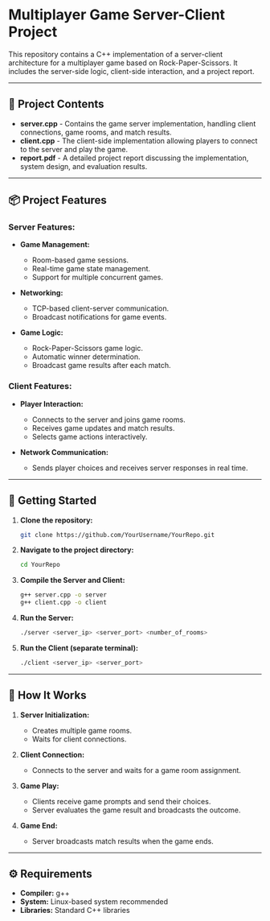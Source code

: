 
# Multiplayer Game Server-Client Project

This repository contains a C++ implementation of a server-client architecture for a multiplayer game based on Rock-Paper-Scissors. It includes the server-side logic, client-side interaction, and a project report.

---

## 📁 Project Contents

- **server.cpp** - Contains the game server implementation, handling client connections, game rooms, and match results.
- **client.cpp** - The client-side implementation allowing players to connect to the server and play the game.
- **report.pdf** - A detailed project report discussing the implementation, system design, and evaluation results.

---

## 📦 Project Features

### Server Features:
- **Game Management:**
  - Room-based game sessions.
  - Real-time game state management.
  - Support for multiple concurrent games.
  
- **Networking:**
  - TCP-based client-server communication.
  - Broadcast notifications for game events.

- **Game Logic:**
  - Rock-Paper-Scissors game logic.
  - Automatic winner determination.
  - Broadcast game results after each match.

### Client Features:
- **Player Interaction:**
  - Connects to the server and joins game rooms.
  - Receives game updates and match results.
  - Selects game actions interactively.

- **Network Communication:**
  - Sends player choices and receives server responses in real time.

---

## 🚀 Getting Started

1. **Clone the repository:**
   ```bash
   git clone https://github.com/YourUsername/YourRepo.git
   ```

2. **Navigate to the project directory:**
   ```bash
   cd YourRepo
   ```

3. **Compile the Server and Client:**
   ```bash
   g++ server.cpp -o server
   g++ client.cpp -o client
   ```

4. **Run the Server:**
   ```bash
   ./server <server_ip> <server_port> <number_of_rooms>
   ```

5. **Run the Client (separate terminal):**
   ```bash
   ./client <server_ip> <server_port>
   ```

---

## 🧪 How It Works

1. **Server Initialization:**
   - Creates multiple game rooms.
   - Waits for client connections.

2. **Client Connection:**
   - Connects to the server and waits for a game room assignment.

3. **Game Play:**
   - Clients receive game prompts and send their choices.
   - Server evaluates the game result and broadcasts the outcome.

4. **Game End:**
   - Server broadcasts match results when the game ends.

---

## ⚙️ Requirements

- **Compiler:** g++
- **System:** Linux-based system recommended
- **Libraries:** Standard C++ libraries

